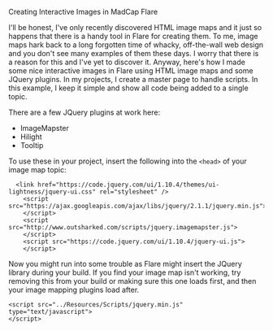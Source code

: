  Creating Interactive Images in MadCap Flare

I'll be honest, I've only recently discovered HTML image maps and it just so happens that there is a handy tool in Flare for creating them.
To me, image maps hark back to a long forgotten time of whacky, off-the-wall web design and you don't see many examples of them these days. I worry that there is a reason for this and I've yet to discover it.
Anyway, here's how I made some nice interactive images in Flare using HTML image maps and some JQuery plugins.
In my projects, I create a master page to handle scripts. In this example, I keep it simple and show all code being added to a single topic. 

There are a few JQuery plugins at work here:
 - ImageMapster
 - Hilight
 - Tooltip

To use these in your project, insert the following into the `<head>` of your  image map topic:

      <link href="https://code.jquery.com/ui/1.10.4/themes/ui-lightness/jquery-ui.css" rel="stylesheet" />
        <script src="https://ajax.googleapis.com/ajax/libs/jquery/2.1.1/jquery.min.js">
        </script>
        <script src="http://www.outsharked.com/scripts/jquery.imagemapster.js">
        </script>
        <script src="https://code.jquery.com/ui/1.10.4/jquery-ui.js">
        </script>
Now you might run into some trouble as Flare might insert the JQuery library during your build. If you find your image map isn't working, try removing this from your build or making sure this one loads first, and then your image mapping plugins load after.

    <script src="../Resources/Scripts/jquery.min.js" type="text/javascript">
    </script> 

